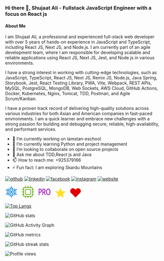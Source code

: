 ### Hi there 👋, Shujaat Ali  - Fullstack JavaScript Engineer with a focus on React js

#### About Me

I am Shujaat Ali, a professional and experienced full-stack web developer with over 5 years of hands-on experience in JavaScript and TypeScript, including React JS, Next JS, and Node.js. I am currently part of an agile development team, where I am responsible for developing scalable and reliable applications using React JS, Next JS, Jest, and Node js in various environments.

I have a strong interest in working with cutting-edge technologies, such as JavaScript, TypeScript, React JS, Next JS, Remix JS, Node.js, Java Spring, Storybook, Jest, React Testing Library, PWA, Vite, Webpack, REST APIs, MySQL, PostgreSQL, MongoDB, Web Sockets, AWS Cloud, GitHub Actions, Docker, Kubernetes, Nginx, Tomcat, TDD, Postman, and Agile Scrum/Kanban.

I have a proven track record of delivering high-quality solutions across various industries for both Asian and American companies in fast-paced environments. I am a quick learner and embrace new challenges with a strong passion for building and debugging secure, reliable, high-availability, and performant services.

- 🔭 I’m currently working on lamstan-eschool 
- 🌱 I’m currently learning Python and project management  
- 👯 I’m looking to collaborate on open source projects 
- 💬 Ask me about TDD,React js and Java 
- 📫 How to reach me: +925379166 
- ⚡ Fun fact: I am exploring Skardu Mountains  


[<img src='https://cdn.jsdelivr.net/npm/simple-icons@3.0.1/icons/github.svg' alt='github' height='40'>](https://github.com/SHUJAAT-DEV)  [<img src='https://cdn.jsdelivr.net/npm/simple-icons@3.0.1/icons/linkedin.svg' alt='linkedin' height='40'>](https://www.linkedin.com/in/https://www.linkedin.com/in/shujaat-ali-52902796//)  [<img src='https://cdn.jsdelivr.net/npm/simple-icons@3.0.1/icons/facebook.svg' alt='facebook' height='40'>](https://www.facebook.com/https://www.facebook.com/shujaat.ali.7921/)  [<img src='https://cdn.jsdelivr.net/npm/simple-icons@3.0.1/icons/instagram.svg' alt='instagram' height='40'>](https://www.instagram.com/https://www.instagram.com/shujaaeali/)  [<img src='https://cdn.jsdelivr.net/npm/simple-icons@3.0.1/icons/icloud.svg' alt='website' height='40'>](http://www.lamstan.org/)  

<a href='https://archiveprogram.github.com/'><img src='https://raw.githubusercontent.com/acervenky/animated-github-badges/master/assets/acbadge.gif' width='40' height='40'></a> <a href='https://docs.github.com/en/developers'><img src='https://raw.githubusercontent.com/acervenky/animated-github-badges/master/assets/devbadge.gif' width='40' height='40'></a> <a href='https://github.com/pricing'><img src='https://raw.githubusercontent.com/acervenky/animated-github-badges/master/assets/pro.gif' width='40' height='40'></a> <a href='https://stars.github.com/'><img src='https://raw.githubusercontent.com/acervenky/animated-github-badges/master/assets/starbadge.gif' width='35' height='35'></a> <a href='https://docs.github.com/en/github/supporting-the-open-source-community-with-github-sponsors'><img src='https://raw.githubusercontent.com/acervenky/animated-github-badges/master/assets/sponsorbadge.gif' width='35' height='35'></a> 

[![Top Langs](https://github-readme-stats.vercel.app/api/top-langs/?username=SHUJAAT-DEV)](https://github.com/anuraghazra/github-readme-stats)

![GitHub stats](https://github-readme-stats.vercel.app/api?username=SHUJAAT-DEV&show_icons=true&count_private=true)  

![GitHub Activity Graph](https://activity-graph.herokuapp.com/graph?username=SHUJAAT-DEV)  

![GitHub metrics](https://metrics.lecoq.io/SHUJAAT-DEV)  

![GitHub streak stats](https://github-readme-streak-stats.herokuapp.com/?user=SHUJAAT-DEV)  

![Profile views](https://gpvc.arturio.dev/SHUJAAT-DEV)  
